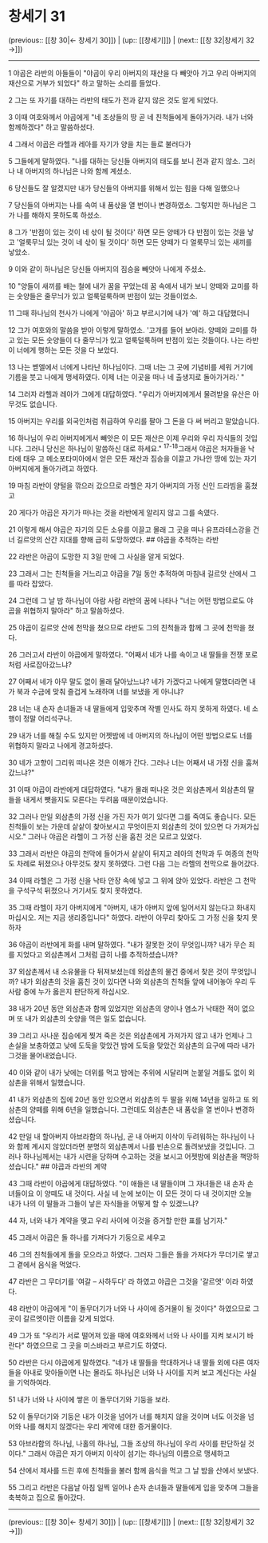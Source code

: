 # 창세기 31

(previous:: [[창 30|← 창세기 30]]) | (up:: [[창세기]]) | (next:: [[창 32|창세기 32 →]])

***




1 
야곱은 라반의 아들들이 "야곱이 우리 아버지의 재산을 다 빼앗아 가고 우리 아버지의 재산으로 거부가 되었다" 하고 말하는 소리를 들었다. 



2 
그는 또 자기를 대하는 라반의 태도가 전과 같지 않은 것도 알게 되었다. 



3 
이때 여호와께서 야곱에게 "네 조상들의 땅 곧 네 친척들에게 돌아가거라. 내가 너와 함께하겠다" 하고 말씀하셨다. 



4 
그래서 야곱은 라헬과 레아를 자기가 양을 치는 들로 불러다가 



5 
그들에게 말하였다. "나를 대하는 당신들 아버지의 태도를 보니 전과 같지 않소. 그러나 내 아버지의 하나님은 나와 함께 계셨소. 



6 
당신들도 잘 알겠지만 내가 당신들의 아버지를 위해서 있는 힘을 다해 일했으나 



7 
당신들의 아버지는 나를 속여 내 품삯을 열 번이나 변경하였소. 그렇지만 하나님은 그가 나를 해하지 못하도록 하셨소. 



8 
그가 '반점이 있는 것이 네 삯이 될 것이다' 하면 모든 양떼가 다 반점이 있는 것을 낳고 '얼룩무늬 있는 것이 네 삯이 될 것이다' 하면 모든 양떼가 다 얼룩무늬 있는 새끼를 낳았소. 



9 
이와 같이 하나님은 당신들 아버지의 짐승을 빼앗아 나에게 주셨소. 



10 
"양들이 새끼를 배는 철에 내가 꿈을 꾸었는데 꿈 속에서 내가 보니 양떼와 교미를 하는 숫양들은 줄무늬가 있고 얼룩덜룩하며 반점이 있는 것들이었소. 



11 
그때 하나님의 천사가 나에게 '야곱아' 하고 부르시기에 내가 '예' 하고 대답했더니 



12 
그가 여호와의 말씀을 받아 이렇게 말하였소. '고개를 들어 보아라. 양떼와 교미를 하고 있는 모든 숫양들이 다 줄무늬가 있고 얼룩덜룩하며 반점이 있는 것들이다. 나는 라반이 너에게 행하는 모든 것을 다 보았다. 



13 
나는 벧엘에서 너에게 나타난 하나님이다. 그때 너는 그 곳에 기념비를 세워 거기에 기름을 붓고 나에게 맹세하였다. 이제 너는 이곳을 떠나 네 출생지로 돌아가거라.' " 



14 
그러자 라헬과 레아가 그에게 대답하였다. "우리가 아버지에게서 물려받을 유산은 아무것도 없습니다. 



15 
아버지는 우리를 외국인처럼 취급하여 우리를 팔아 그 돈을 다 써 버리고 말았습니다. 



16 
하나님이 우리 아버지에게서 빼앗은 이 모든 재산은 이제 우리와 우리 자식들의 것입니다. 그러니 당신은 하나님이 말씀하신 대로 하세요." <sup class="versenum">17-18</sup>그래서 야곱은 처자들을 낙타에 태우 고 메소포타미아에서 얻은 모든 재산과 짐승을 이끌고 가나안 땅에 있는 자기 아버지에게 돌아가려고 하였다. 



19 
마침 라반이 양털을 깎으러 갔으므로 라헬은 자기 아버지의 가정 신인 드라빔을 훔쳤고 



20 
게다가 야곱은 자기가 떠나는 것을 라반에게 알리지 않고 그를 속였다. 



21 
이렇게 해서 야곱은 자기의 모든 소유를 이끌고 몰래 그 곳을 떠나 유프라테스강을 건너 길르앗의 산간 지대를 향해 급히 도망하였다. ## 야곱을 추적하는 라반 



22 
라반은 야곱이 도망한 지 3일 만에 그 사실을 알게 되었다. 



23 
그래서 그는 친척들을 거느리고 야곱을 7일 동안 추적하여 마침내 길르앗 산에서 그를 따라 잡았다. 



24 
그런데 그 날 밤 하나님이 아람 사람 라반의 꿈에 나타나 "너는 어떤 방법으로도 야곱을 위협하지 말아라" 하고 말씀하셨다. 



25 
야곱이 길르앗 산에 천막을 쳤으므로 라반도 그의 친척들과 함께 그 곳에 천막을 쳤다. 



26 
그러고서 라반이 야곱에게 말하였다. "어째서 네가 나를 속이고 내 딸들을 전쟁 포로처럼 사로잡아갔느냐? 



27 
어째서 네가 아무 말도 없이 몰래 달아났느냐? 네가 가겠다고 나에게 말했더라면 내가 북과 수금에 맞춰 즐겁게 노래하며 너를 보냈을 게 아니냐? 



28 
너는 내 손자 손녀들과 내 딸들에게 입맞추며 작별 인사도 하지 못하게 하였다. 네 소행이 정말 어리석구나. 



29 
내가 너를 해칠 수도 있지만 어젯밤에 네 아버지의 하나님이 어떤 방법으로도 너를 위협하지 말라고 나에게 경고하셨다. 



30 
네가 고향이 그리워 떠나온 것은 이해가 간다. 그러나 너는 어째서 내 가정 신을 훔쳐 갔느냐?" 



31 
이때 야곱이 라반에게 대답하였다. "내가 몰래 떠나온 것은 외삼촌께서 외삼촌의 딸들을 내게서 뺏을지도 모른다는 두려움 때문이었습니다. 



32 
그러나 만일 외삼촌의 가정 신을 가진 자가 여기 있다면 그를 죽여도 좋습니다. 모든 친척들이 보는 가운데 샅샅이 찾아보시고 무엇이든지 외삼촌의 것이 있으면 다 가져가십시오." 그러나 야곱은 라헬이 그 가정 신을 훔친 것은 모르고 있었다. 



33 
그래서 라반은 야곱의 천막에 들어가서 샅샅이 뒤지고 레아의 천막과 두 여종의 천막도 차례로 뒤졌으나 아무것도 찾지 못하였다. 그런 다음 그는 라헬의 천막으로 들어갔다. 



34 
이때 라헬은 그 가정 신을 낙타 안장 속에 넣고 그 위에 앉아 있었다. 라반은 그 천막을 구석구석 뒤졌으나 거기서도 찾지 못하였다. 



35 
그때 라헬이 자기 아버지에게 "아버지, 내가 아버지 앞에 일어서지 않는다고 화내지 마십시오. 저는 지금 생리중입니다" 하였다. 라반이 아무리 찾아도 그 가정 신을 찾지 못하자 



36 
야곱이 라반에게 화를 내며 말하였다. "내가 잘못한 것이 무엇입니까? 내가 무슨 죄를 지었다고 외삼촌께서 그처럼 급히 나를 추적하셨습니까? 



37 
외삼촌께서 내 소유물을 다 뒤져보셨는데 외삼촌의 물건 중에서 찾은 것이 무엇입니까? 내가 외삼촌의 것을 훔친 것이 있다면 나와 외삼촌의 친척들 앞에 내어놓아 우리 두 사람 중에 누가 옳은지 판단하게 하십시오. 



38 
내가 20년 동안 외삼촌과 함께 있었지만 외삼촌의 양이나 염소가 낙태한 적이 없으며 또 내가 외삼촌의 숫양을 먹은 일도 없습니다. 



39 
그리고 사나운 짐승에게 찢겨 죽은 것은 외삼촌에게 가져가지 않고 내가 언제나 그 손실을 보충하였고 낮에 도둑을 맞았건 밤에 도둑을 맞았건 외삼촌의 요구에 따라 내가 그것을 물어내었습니다. 



40 
이와 같이 내가 낮에는 더위를 먹고 밤에는 추위에 시달리며 눈붙일 겨를도 없이 외삼촌을 위해서 일했습니다. 



41 
내가 외삼촌의 집에 20년 동안 있으면서 외삼촌의 두 딸을 위해 14년을 일하고 또 외삼촌의 양떼를 위해 6년을 일했습니다. 그런데도 외삼촌은 내 품삯을 열 번이나 변경하셨습니다. 



42 
만일 내 할아버지 아브라함의 하나님, 곧 내 아버지 이삭이 두려워하는 하나님이 나와 함께 계시지 않았더라면 분명히 외삼촌께서 나를 빈손으로 돌려보냈을 것입니다. 그러나 하나님께서는 내가 시련을 당하며 수고하는 것을 보시고 어젯밤에 외삼촌을 책망하셨습니다." ## 야곱과 라반의 계약 



43 
그때 라반이 야곱에게 대답하였다. "이 애들은 내 딸들이며 그 자녀들은 내 손자 손녀들이요 이 양떼도 내 것이다. 사실 네 눈에 보이는 이 모든 것이 다 내 것이지만 오늘 내가 나의 이 딸들과 그들이 낳은 자식들을 어떻게 할 수 있겠느냐? 



44 
자, 너와 내가 계약을 맺고 우리 사이에 이것을 증거할 만한 표를 남기자." 



45 
그래서 야곱은 돌 하나를 가져다가 기둥으로 세우고 



46 
그의 친척들에게 돌을 모으라고 하였다. 그러자 그들은 돌을 가져다가 무더기로 쌓고 그 곁에서 음식을 먹었다. 



47 
라반은 그 무더기를 '여갈 – 사하두다' 라 하였고 야곱은 그것을 '갈르엣' 이라 하였다. 



48 
라반이 야곱에게 "이 돌무더기가 너와 나 사이에 증거물이 될 것이다" 하였으므로 그 곳이 갈르엣이란 이름을 갖게 되었다. 



49 
그가 또 "우리가 서로 떨어져 있을 때에 여호와께서 너와 나 사이를 지켜 보시기 바란다" 하였으므로 그 곳을 미스바라고 부르기도 하였다. 



50 
라반은 다시 야곱에게 말하였다. "네가 내 딸들을 학대하거나 내 딸들 외에 다른 여자들을 아내로 맞아들이면 나는 몰라도 하나님은 너와 나 사이를 지켜 보고 계신다는 사실을 기억하여라. 



51 
내가 너와 나 사이에 쌓은 이 돌무더기와 기둥을 보라. 



52 
이 돌무더기와 기둥은 내가 이것을 넘어가 너를 해치지 않을 것이며 너도 이것을 넘어와 나를 해치지 않겠다는 우리 계약에 대한 증거물이다. 



53 
아브라함의 하나님, 나홀의 하나님, 그들 조상의 하나님이 우리 사이를 판단하실 것이다." 그래서 야곱은 자기 아버지 이삭이 섬기는 하나님의 이름으로 맹세하고 



54 
산에서 제사를 드린 후에 친척들을 불러 함께 음식을 먹고 그 날 밤을 산에서 보냈다. 



55 
그리고 라반은 다음날 아침 일찍 일어나 손자 손녀들과 딸들에게 입을 맞추며 그들을 축복하고 집으로 돌아갔다.

***

(previous:: [[창 30|← 창세기 30]]) | (up:: [[창세기]]) | (next:: [[창 32|창세기 32 →]])
